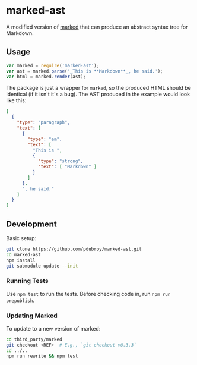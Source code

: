 # marked-ast

A modified version of [marked](https://github.com/chjj/marked) that can produce an abstract syntax tree for Markdown.

## Usage

```js
var marked = require('marked-ast');
var ast = marked.parse('_This is **Markdown**_, he said.');
var html = marked.render(ast);
```

The package is just a wrapper for `marked`, so the produced HTML should be identical (if it isn't it's a bug). The AST produced in the example would look like this:

```json
[
  {
    "type": "paragraph",
    "text": [
      {
        "type": "em",
        "text": [
          "This is ",
          {
            "type": "strong",
            "text": [ "Markdown" ]
          }
        ]
      },
      ", he said."
    ]
  }
]
```

## Development

Basic setup:

```bash
git clone https://github.com/pdubroy/marked-ast.git
cd marked-ast
npm install
git submodule update --init
```

### Running Tests

Use `npm test` to run the tests. Before checking code in, run `npm run prepublish`.

### Updating Marked

To update to a new version of marked:

```bash
cd third_party/marked
git checkout <REF>  # E.g., `git checkout v0.3.3`
cd ../..
npm run rewrite && npm test
```
